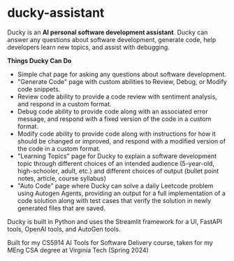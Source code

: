 # ducky-assistant

Ducky is an **AI personal software development assistant**.
Ducky can answer any questions about software development, generate code, help developers learn new topics, and assist with debugging. 

**Things Ducky Can Do**
- Simple chat page for asking any questions about software development.
- "Generate Code" page with custom abilities to Review, Debug, or Modify code snippets.
- Review code ability to provide a code review with sentiment analysis, and respond in a custom format.
- Debug code ability to provide code along with an associated error message, and respond with a fixed version of the code in a custom format.
- Modify code ability to provide code along with instructions for how it should be changed or improved, and respond with a modified version of the code in a custom format.
- "Learning Topics" page for Ducky to explain a software development topic through different choices of an intended audience (5-year-old, high-schooler, adult, etc.) and different choices of output (bullet point notes, article, course syllabus)
- "Auto Code" page where Ducky can solve a daily Leetcode problem using Autogen Agents, providing an output for a full implementation of a code solution along with test cases that verify the solution in newly generated files that are saved. 

Ducky is built in Python and uses the Streamlit framework for a UI, FastAPI tools, OpenAI tools, and AutoGen tools. 

Built for my CS5914 AI Tools for Software Delivery course, taken for my MEng CSA degree at Virginia Tech (Spring 2024)
